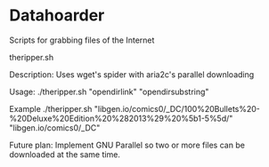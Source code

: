 # Datahoarder
Scripts for grabbing files of the Internet

theripper.sh 

Description: Uses wget's spider with aria2c's parallel downloading

Usage: ./theripper.sh "opendirlink" "opendirsubstring"

Example ./theripper.sh "libgen.io/comics0/_DC/100%20Bullets%20-%20Deluxe%20Edition%20%282013%29%20%5b1-5%5d/" "libgen.io/comics0/_DC"

Future plan: Implement GNU Parallel so two or more files can be downloaded at the same time.
